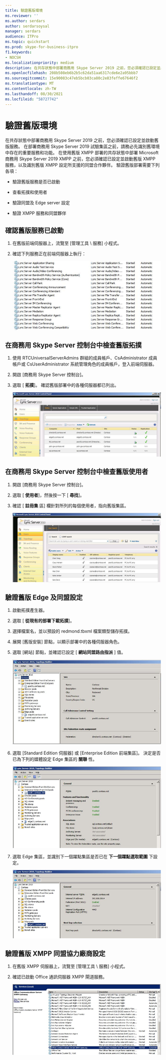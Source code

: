 ```yaml
---
title: 驗證舊版環境
ms.reviewer: ''
ms.author: serdars
author: serdarsoysal
manager: serdars
audience: ITPro
ms.topic: quickstart
ms.prod: skype-for-business-itpro
f1.keywords:
- NOCSH
ms.localizationpriority: medium
description: 在共存狀態中部署商務用 Skype Server 2019 之前，您必須確認已設定並啟動舊版服務。 在部署商務用 Skype Server 2019 試驗集區之前，請務必先識別舊環境中存在的重要服務和功能。 在使用舊版 XMPP 部署的共存狀態中部署 Microsoft 商務用 Skype Server 2019 XMPP 之前，您必須確認舊版 XMPP 服務已設定並啟動，並識別舊版 XMPP 設定所支援的同盟合作夥伴。
ms.openlocfilehash: 208b508eb6b2b5c62da51aa6317cde6e2a95bbb7
ms.sourcegitcommit: 15e90083c47eb5bcb03ca80c2e83feffe67646f2
ms.translationtype: MT
ms.contentlocale: zh-TW
ms.lasthandoff: 08/30/2021
ms.locfileid: "58727742"
---
```

# <a name="verify-the-legacy-environment"></a>驗證舊版環境

在共存狀態中部署商務用 Skype Server 2019 之前，您必須確認已設定並啟動舊版服務。 在部署商務用 Skype Server 2019 試驗集區之前，請務必先識別舊環境中存在的重要服務和功能。 在使用舊版 XMPP 部署的共存狀態中部署 Microsoft 商務用 Skype Server 2019 XMPP 之前，您必須確認已設定並啟動舊版 XMPP 服務，以及識別舊版 XMPP 設定所支援的同盟合作夥伴。 驗證舊版部署需要下列各項：
  
- 驗證舊版服務是否已啟動
    
- 查看拓撲和使用者
    
- 驗證同盟及 Edge server 設定
    
- 驗證 XMPP 服務和同盟夥伴
    
## <a name="verify-that-legacy-services-are-started"></a>確認舊版服務已啟動

1. 在舊版前端伺服器上，流覽至 [管理工具 \ 服務] 小程式。
    
2. 確認下列服務正在前端伺服器上執行：
    
     ![前端伺服器上執行的服務清單。](../media/migration_lyncserver_config_w14_services.jpg)
  
## <a name="review-the-legacy-topology-in-skype-for-business-server-control-panel"></a>在商務用 Skype Server 控制台中檢查舊版拓撲

1. 使用 RTCUniversalServerAdmins 群組的成員帳戶、CsAdministrator 成員帳戶或 CsUserAdministrator 系統管理角色的成員帳戶，登入前端伺服器。
    
2. 開啟 [商務用 Skype Server 控制台]。
    
3. 選取 [ **拓撲**]。 確認舊版部署中的各種伺服器都已列出。
    
     ![控制台拓撲頁面。](../media/migration_lyncserver_2010_topology.JPG)
  
## <a name="review-legacy-users-in-skype-for-business-server-control-panel"></a>在商務用 Skype Server 控制台中檢查舊版使用者

1. 開啟 [商務用 Skype Server 控制台]。
    
2. 選取 [ **使用者**]，然後按一下 [ **尋找**]。
    
3. 確認 [ **註冊集** 區] 欄針對所列的每個使用者，指向舊版集區。 
    
     ![清單使用者的控制台。](../media/migration_lyncserver_2010_allusers.JPG)
  
## <a name="verify-legacy-edge-and-federation-settings"></a>驗證舊版 Edge 及同盟設定

1. 啟動拓撲產生器。
    
2. 選取 [ **從現有的部署下載拓撲**]。
    
3. 選擇檔案名，並以預設的 redmond.tbxml 檔案類型儲存拓撲。
    
4. 展開 [舊版安裝] 節點，以顯示部署中的各種伺服器角色。
    
5. 選取 [網站] 節點，並確認已設定 [ **網站同盟路由指派** ] 值。 
    
     ![拓撲產生器的網站同盟路由。](../media/migration_lyncserver_w14_federation.jpg)
  
6. 選取 [Standard Edition 伺服器] 或 [Enterprise Edition 前端集區]。 決定是否已為下列的媒體設定 Edge 集區的 **關聯** 性。 
    
     ![顯示伺服器和集區的拓撲產生器。](../media/migration_lyncserver_w14_edgepool_media.jpg)
  
7. 選取 Edge 集區，並識別下一個躍點集區是否已在 **下一個躍點選取範圍** 下設定。
    
     ![拓撲產生器，下一個躍點選取範圍。](../media/migration_lyncserver_w14_nexthop.jpg)
  
## <a name="verify-legacy-xmpp-federated-partner-configuration"></a>驗證舊版 XMPP 同盟協力廠商設定

1. 在舊版 XMPP 伺服器上，流覽至 [管理工具 \ 服務] 小程式。
    
2. 確認已啟動 Office 通訊伺服器 XMPP 閘道服務。 
    
     ![Office通訊伺服器 XMPP 閘道服務。](../media/migration_lyncserver_15_xmpp_legacyservicesstarted.JPG)
  

